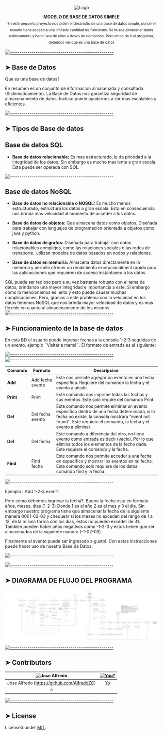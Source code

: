 <!-- ⚠️ This README has been generated from the file(s) "blueprint.md" ⚠️--><p align="center">
    
  <img src="https://raw.githubusercontent.com/andreasbm/readme/master/assets/logo-shadow.png" alt="Logo" width="150" height="150" />
  
  


<p align="center">
  <b>MODELO DE BASE DE DATOS SIMPLE </b></br>
  <sub>En este pequeño proyecto nos piden el desarrollo de una base de datos simple, donde el usuario tiene acceso a una limitada cantidad de funciones. Se busca almacenar datos exitosamente y hacer uso de ellos a traves de comandos. Pero antes de ir al programa, debemos ver que es una base de datos  <sub>

[![-----------------------------------------------------](https://raw.githubusercontent.com/andreasbm/readme/master/assets/lines/colored.png)](#installation)

## ➤  Base de Datos

Que es una base de datos? 

En resumen es un conjunto de informacion almacenada y consultada (Sistematicamente). La Base de Datos nos garantiza seguridad de almacenamiento de datos. Incluso puede ayudarnos a ser mas escalables y eficientes.  


[![-----------------------------------------------------](https://raw.githubusercontent.com/andreasbm/readme/master/assets/lines/colored.png)](#getting-started-quick)

## ➤ Tipos de Base de datos 

## Base de datos SQL

* **Base de datos relacionable:** Es mas estructurado, le da prioridad a la integridad de los datos. Sin embargo es mucho mas lenta a gran escala. Esta puede ser operada con SQL.

![-----------------------------------------------------](https://raw.githubusercontent.com/andreasbm/readme/master/assets/lines/dark.png)

## Base de datos NoSQL

* **Base de datos no relacionable o NOSQL:** Es mucho menos estructurado, estructura los datos a gran escala. Esto en consecuencia nos brinda mas velocidad al momento de acceder a los datos. 

* **Base de datos de objetos:** Que almacena datos como objetos. Diseñada para trabajar con lenguajes de programacion orientada a objetos como java y python. 


* **Base de datos de grafos:** Diseñada para trabajar con datos relacionables complejos, como las relaciones sociales o las redes de transporte. Utilizan modelos de datos basados en nodos y relaciones.

* **Base de datos en memoria:** Almacena datos directamente en la memoria y permite ofrecer un rendimiento excepcionalment rapido para las aplicacciones que requieren de acceso instantaneo a los datos.


SQL puede ser tedioso pero a su vez bastante robusto con el tema de datos, brindando una mayor integridad e importancia a este. Si embargo como lo mencionamos es lento y esto puede causar muchas complicaciones. Pero, gracias a este problema con la velocidad en los datos tenemos NoSQL que nos brinda mayor velocidad de datos y es mas flexible en cuanto al almacenamiento de los mismos.  
[![-----------------------------------------------------](https://raw.githubusercontent.com/andreasbm/readme/master/assets/lines/colored.png)](#getting-started-slower)

## ➤ Funcionamiento de la base de datos


En esta BD el usuario puede ingresar fechas a la consola 1-2-3 seguidas de un evento, ejemplo ¨Visitar a mamá¨. El formato de entrada es el siguiente:    


[![-----------------------------------------------------](https://raw.githubusercontent.com/andreasbm/readme/master/assets/lines/colored.png)](#advanced)
![-----------------------------------------------------](https://raw.githubusercontent.com/andreasbm/readme/master/assets/lines/dark.png)




| Comando  | Formato             | Descripcion                           |
|------------|-------------------|--------------------------------------|
| **Add**   |Add fecha evento | Este nos permite agregar un evento en una fecha especifica. Requiere del comando la fecha y el evento a añadir.
| **Print** | Print       | Este comando nos imprime todas las fechas y sus eventos. Este solo require del comando Print. |
|**Del**| Del fecha evento            | Este comando nos permite eliminar un evento especifico dentro de una fecha determinada, si la fecha no existe, la consola mostrara "event not found". Este requiere el comando, la fecha y el evento a eliminar.  |
|**Del**| Del fecha                | Este comando a diferencia del otro, no tiene evento como entrada es decir (vacio). Por lo que elimina todos los elementos de la fecha dada. Este requiere el comando y la fecha.  |
|**Find**| Find fecha               |Este comando nos permite acceder a una fecha en especifico y mostrar los eventos en tal fecha. Este comando solo requiere de los datos comando find y la fecha. |

![-----------------------------------------------------](https://raw.githubusercontent.com/andreasbm/readme/master/assets/lines/dark.png)

Ejemplo : Add 1-2-3 event1


Pero como debemos ingresar la fecha?. Bueno la fecha esta en formato años, meses, dias (1-2-3) Donde 1 es el año 2 es el mes y 3 el dia. Sin embargo nuestro programa tiene que almacenar la fecha de la siguiente manera 0001-02-03 y chequear si los meses no exceden del rango de 1 a 12, de la misma forma con los dias, estos no pueden exceder de 31. Tambien pueden haber años negativos como -1-2-3 y estos tienen que ser almacenados de la siguiente manera (-1-02-03).
  
Finalmente el evento puede ser ingresado a gusto!. Con estas instrucciones puede hacer uso de nuestra Base de Datos.

![-----------------------------------------------------](https://raw.githubusercontent.com/andreasbm/readme/master/assets/lines/dark.png)


[![-----------------------------------------------------](https://raw.githubusercontent.com/andreasbm/readme/master/assets/lines/colored.png)](#contributors)
## ➤ DIAGRAMA DE FLUJO DEL PROGRAMA

![database](Diagrama%20de%20flujo%20.drawio.png)

[![-----------------------------------------------------](https://raw.githubusercontent.com/andreasbm/readme/master/assets/lines/colored.png)](#contributors)

## ➤ Contributors
	

| <img alt="Jose Alfredo" src="foto.png " width="100">| [<img alt="You?" src="https://joeschmoe.io/api/v1/random" width="100">](https://github.com/andreasbm/readme/blob/master/CONTRIBUTING.md) |
|:--------------------------------------------------:|:--------------------------------------------------:|
| Jose Alfredo (https://github.com/AlfredoZC) | [Yo](https://github.com/andreasbm/readme/blob/master/CONTRIBUTING.md) |
| 🔥                                               |                                                  |


[![-----------------------------------------------------](https://raw.githubusercontent.com/andreasbm/readme/master/assets/lines/colored.png)](#license)

## ➤ License
	
Licensed under [MIT](https://opensource.org/licenses/MIT).
